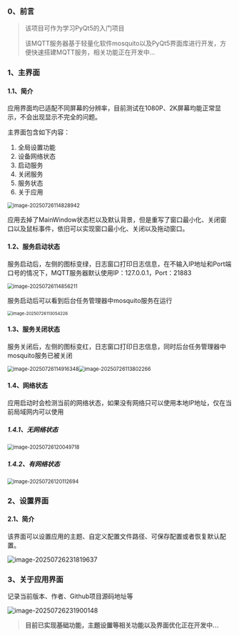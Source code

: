 ### 0、前言

> 该项目可作为学习PyQt5的入门项目
>
> 该MQTT服务器基于轻量化软件mosquito以及PyQt5界面库进行开发，方便快速搭建MQTT服务，相关功能正在开发中...

### 1、主界面

#### 1.1、简介

应用界面均已适配不同屏幕的分辨率，目前测试在1080P、2K屏幕均能正常显示，不会出现显示不完全的问题。

主界面包含如下内容：

1. 全局设置功能
2. 设备网络状态
3. 启动服务
4. 关闭服务
5. 服务状态
6. 关于应用

<img src="media/image-20250726114828942.png" alt="image-20250726114828942" style="zoom:80%;" />

应用去掉了MainWindow状态栏以及默认背景，但是重写了窗口最小化、关闭窗口以及鼠标事件，依旧可以实现窗口最小化、关闭以及拖动窗口。

#### 1.2、服务启动状态

服务启动后，左侧的图标变绿，日志窗口打印日志信息，在不输入IP地址和Port端口号的情况下，MQTT服务器默认使用IP：127.0.0.1，Port：21883

<img src="media/image-20250726114856211.png" alt="image-20250726114856211" style="zoom:80%;" />

服务启动后可以看到后台任务管理器中mosquito服务在运行

<img src="media/image-20250726113054226.png" alt="image-20250726113054226" style="zoom: 67%;" />

#### 1.3、服务关闭状态

服务关闭后，左侧的图标变红，日志窗口打印日志信息，同时后台任务管理器中mosquito服务已被关闭

<img src="media/image-20250726114916348.png" alt="image-20250726114916348" style="zoom:80%;" /><img src="media/image-20250726113802266.png" alt="image-20250726113802266" style="zoom:80%;" />



#### 1.4、网络状态

应用启动时会检测当前的网络状态，如果没有网络只可以使用本地IP地址，仅在当前局域网内可以使用

##### 1.4.1、无网络状态

<img src="media/image-20250726120049718.png" alt="image-20250726120049718" style="zoom:80%;" />

##### 1.4.2、有网络状态

<img src="media/image-20250726120112694.png" alt="image-20250726120112694" style="zoom:80%;" />

### 2、设置界面

#### 2.1、简介

该界面可以设置应用的主题、自定义配置文件路径、可保存配置或者恢复默认配置。

![image-20250726231819637](media/image-20250726231819637.png)

### 3、关于应用界面

记录当前版本、作者、Github项目源码地址等

![image-20250726231900148](media/image-20250726231900148.png)



> **目前已实现基础功能，主题设置等相关功能以及界面优化正在开发中...**



































